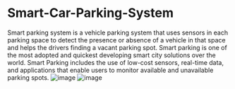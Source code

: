# Smart-Car-Parking-System
Smart parking system is a vehicle parking system that uses sensors in each parking space  to detect the presence or absence of a vehicle in that space and helps the drivers finding a  vacant parking spot. Smart parking is one of the most adopted and quickest developing  smart city solutions over the world. Smart Parking includes the use of low-cost sensors, real-time data, and applications that enable users to monitor available and unavailable parking spots.
![image](https://user-images.githubusercontent.com/38842742/168659872-6bd68a1e-a6fd-4188-957d-154d2edeb666.png)
![image](https://user-images.githubusercontent.com/38842742/168660031-8861a2af-7922-4293-842b-54994d2ca3c6.png)

